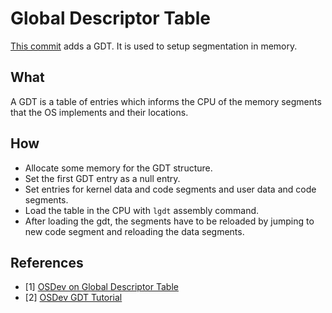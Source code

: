 # Global Descriptor Table
[This commit](https://github.com/coditva/Jazz/tree/db24376) adds a GDT. It is used to setup segmentation in memory.

## What
A GDT is a table of entries which informs the CPU of the memory segments that the OS implements and their locations.

## How
- Allocate some memory for the GDT structure.
- Set the first GDT entry as a null entry.
- Set entries for kernel data and code segments and
user data and code segments.
- Load the table in the CPU with `lgdt` assembly command.
- After loading the gdt, the segments have to be reloaded by jumping to new code segment and reloading the data segments.

## References
- [1] [OSDev on Global Descriptor Table](https://wiki.osdev.org/Global_Descriptor_Table)
- [2] [OSDev GDT Tutorial](https://wiki.osdev.org/GDT_Tutorial)
